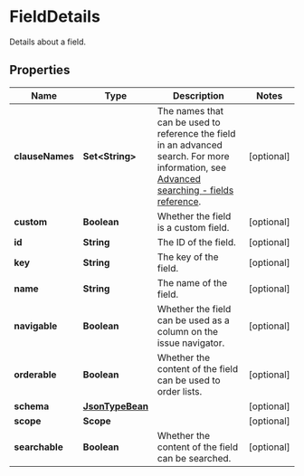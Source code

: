 

# FieldDetails

Details about a field.

## Properties

| Name | Type | Description | Notes |
|------------ | ------------- | ------------- | -------------|
|**clauseNames** | **Set&lt;String&gt;** | The names that can be used to reference the field in an advanced search. For more information, see [Advanced searching - fields reference](https://confluence.atlassian.com/x/gwORLQ). |  [optional] |
|**custom** | **Boolean** | Whether the field is a custom field. |  [optional] |
|**id** | **String** | The ID of the field. |  [optional] |
|**key** | **String** | The key of the field. |  [optional] |
|**name** | **String** | The name of the field. |  [optional] |
|**navigable** | **Boolean** | Whether the field can be used as a column on the issue navigator. |  [optional] |
|**orderable** | **Boolean** | Whether the content of the field can be used to order lists. |  [optional] |
|**schema** | [**JsonTypeBean**](JsonTypeBean.md) |  |  [optional] |
|**scope** | **Scope** |  |  [optional] |
|**searchable** | **Boolean** | Whether the content of the field can be searched. |  [optional] |



